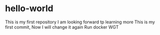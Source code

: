 # hello-world
This is my first repository
I am looking forward tp learning more
This is my first commit, Now I will change it again
Run docker WGT
